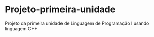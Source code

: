 # Projeto-primeira-unidade
Projeto da primeira unidade de Linguagem de Programação I usando linguagem C++
